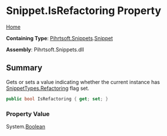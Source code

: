 <a name="_top"></a>

# Snippet\.IsRefactoring Property

[Home](../../../../README.md#_top)

**Containing Type**: [Pihrtsoft.Snippets](../../README.md#_top)\.[Snippet](../README.md#_top)

**Assembly**: Pihrtsoft\.Snippets\.dll

## Summary

Gets or sets a value indicating whether the current instance has [SnippetTypes.Refactoring](../../SnippetTypes/Refactoring/README.md#_top) flag set\.

```csharp
public bool IsRefactoring { get; set; }
```

### Property Value

System\.[Boolean](https://docs.microsoft.com/en-us/dotnet/api/system.boolean)

